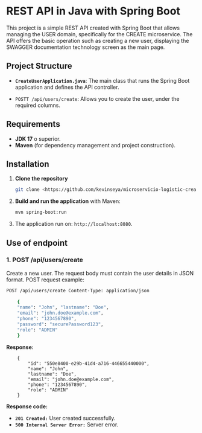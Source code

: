 # REST API in Java with Spring Boot

This project is a simple REST API created with Spring Boot that allows managing the USER domain, specifically for the CREATE microservice. The API offers the basic operation such as creating a new user, displaying the SWAGGER documentation technology screen as the main page.
## Project Structure

- **`CreateUserApplication.java`**: The main class that runs the Spring Boot application and defines the API controller.
      
- `POSTT /api/users/create`: Allows you to create the user, under the required columns.

## Requirements

- **JDK 17** o superior.
- **Maven** (for dependency management and project construction).

## Installation

1. **Clone the repository**

    ```bash
    git clone <https://github.com/kevinseya/microservicio-logistic-create-user.git>
    ```

2. **Build and run the application** with Maven:

    ```bash
    mvn spring-boot:run
    ```

3. The application run on: `http://localhost:8080`.

## Use of endpoint

### 1. POST /api/users/create

Create a new user. The request body must contain the user details in JSON format.
POST request example:
```bash
POST /api/users/create Content-Type: application/json
    
    { 
    "name": "John", "lastname": "Doe",
    "email": "john.doe@example.com",
    "phone": "1234567890",
    "password": "securePassword123",
    "role": "ADMIN" 
    }
```
**Response:**
```plaintext
    {
        "id": "550e8400-e29b-41d4-a716-446655440000",
        "name": "John",
        "lastname": "Doe",
        "email": "john.doe@example.com",
        "phone": "1234567890",
        "role": "ADMIN"
    }
```
**Response code:**
- **`201 Created:`** User created successfully.
- **`500 Internal Server Error:`** Server error.
